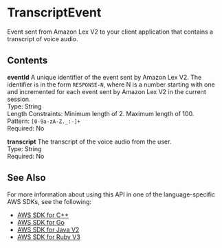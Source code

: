 # TranscriptEvent<a name="API_runtime_TranscriptEvent"></a>

Event sent from Amazon Lex V2 to your client application that contains a transcript of voice audio\. 

## Contents<a name="API_runtime_TranscriptEvent_Contents"></a>

 **eventId**   <a name="lexv2-Type-runtime_TranscriptEvent-eventId"></a>
A unique identifier of the event sent by Amazon Lex V2\. The identifier is in the form `RESPONSE-N`, where N is a number starting with one and incremented for each event sent by Amazon Lex V2 in the current session\.  
Type: String  
Length Constraints: Minimum length of 2\. Maximum length of 100\.  
Pattern: `[0-9a-zA-Z._:-]+`   
Required: No

 **transcript**   <a name="lexv2-Type-runtime_TranscriptEvent-transcript"></a>
The transcript of the voice audio from the user\.  
Type: String  
Required: No

## See Also<a name="API_runtime_TranscriptEvent_SeeAlso"></a>

For more information about using this API in one of the language\-specific AWS SDKs, see the following:
+  [ AWS SDK for C\+\+](https://docs.aws.amazon.com/goto/SdkForCpp/runtime.lex.v2-2020-08-07/TranscriptEvent) 
+  [ AWS SDK for Go](https://docs.aws.amazon.com/goto/SdkForGoV1/runtime.lex.v2-2020-08-07/TranscriptEvent) 
+  [ AWS SDK for Java V2](https://docs.aws.amazon.com/goto/SdkForJavaV2/runtime.lex.v2-2020-08-07/TranscriptEvent) 
+  [ AWS SDK for Ruby V3](https://docs.aws.amazon.com/goto/SdkForRubyV3/runtime.lex.v2-2020-08-07/TranscriptEvent) 